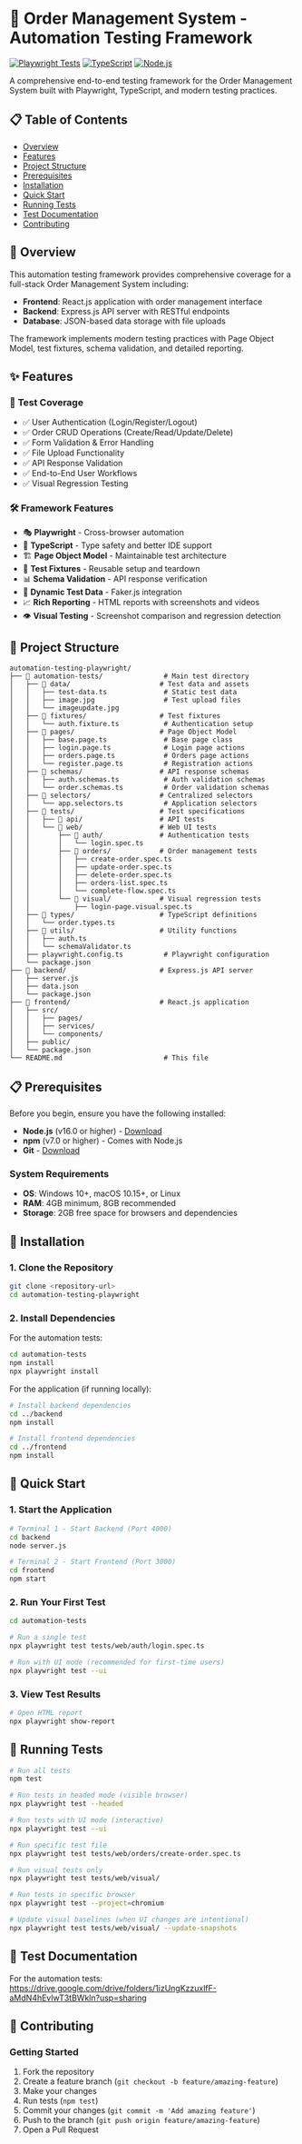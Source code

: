 # 🚀 Order Management System - Automation Testing Framework

[![Playwright Tests](https://img.shields.io/badge/tests-playwright-green)](https://playwright.dev/)
[![TypeScript](https://img.shields.io/badge/language-typescript-blue)](https://www.typescriptlang.org/)
[![Node.js](https://img.shields.io/badge/runtime-node.js-brightgreen)](https://nodejs.org/)

A comprehensive end-to-end testing framework for the Order Management System built with Playwright, TypeScript, and modern testing practices.

## 📋 Table of Contents

- [Overview](#-overview)
- [Features](#-features)
- [Project Structure](#-project-structure)
- [Prerequisites](#-prerequisites)
- [Installation](#-installation)
- [Quick Start](#-quick-start)
- [Running Tests](#-running-tests)
- [Test Documentation](#test-documentation)
- [Contributing](#-contributing)

## 🎯 Overview

This automation testing framework provides comprehensive coverage for a full-stack Order Management System including:

- **Frontend**: React.js application with order management interface
- **Backend**: Express.js API server with RESTful endpoints
- **Database**: JSON-based data storage with file uploads

The framework implements modern testing practices with Page Object Model, test fixtures, schema validation, and detailed reporting.

## ✨ Features

### 🧪 **Test Coverage**
- ✅ User Authentication (Login/Register/Logout)
- ✅ Order CRUD Operations (Create/Read/Update/Delete)
- ✅ Form Validation & Error Handling
- ✅ File Upload Functionality
- ✅ API Response Validation
- ✅ End-to-End User Workflows
- ✅ Visual Regression Testing

### 🛠️ **Framework Features**
- 🎭 **Playwright** - Cross-browser automation
- 📝 **TypeScript** - Type safety and better IDE support
- 🏗️ **Page Object Model** - Maintainable test architecture
- 🔧 **Test Fixtures** - Reusable setup and teardown
- 📊 **Schema Validation** - API response verification
- 🎲 **Dynamic Test Data** - Faker.js integration
- 📈 **Rich Reporting** - HTML reports with screenshots and videos
- 👁️ **Visual Testing** - Screenshot comparison and regression detection

## 📁 Project Structure

```
automation-testing-playwright/
├── 📁 automation-tests/               # Main test directory
│   ├── 📁 data/                      # Test data and assets
│   │   ├── test-data.ts              # Static test data
│   │   ├── image.jpg                 # Test upload files
│   │   └── imageupdate.jpg
│   ├── 📁 fixtures/                  # Test fixtures
│   │   └── auth.fixture.ts           # Authentication setup
│   ├── 📁 pages/                     # Page Object Model
│   │   ├── base.page.ts              # Base page class
│   │   ├── login.page.ts             # Login page actions
│   │   ├── orders.page.ts            # Orders page actions
│   │   └── register.page.ts          # Registration actions
│   ├── 📁 schemas/                   # API response schemas
│   │   ├── auth.schemas.ts           # Auth validation schemas
│   │   └── order.schemas.ts          # Order validation schemas
│   ├── 📁 selectors/                 # Centralized selectors
│   │   └── app.selectors.ts          # Application selectors
│   ├── 📁 tests/                     # Test specifications
│   │   ├── 📁 api/                   # API tests
│   │   └── 📁 web/                   # Web UI tests
│   │       ├── 📁 auth/              # Authentication tests
│   │       │   └── login.spec.ts
│   │       ├── 📁 orders/            # Order management tests
│   │       │   ├── create-order.spec.ts
│   │       │   ├── update-order.spec.ts
│   │       │   ├── delete-order.spec.ts
│   │       │   ├── orders-list.spec.ts
│   │       │   └── complete-flow.spec.ts
│   │       └── 📁 visual/            # Visual regression tests
│   │           ├── login-page.visual.spec.ts
│   ├── 📁 types/                     # TypeScript definitions
│   │   └── order.types.ts
│   ├── 📁 utils/                     # Utility functions
│   │   ├── auth.ts
│   │   └── schemaValidator.ts
│   ├── playwright.config.ts          # Playwright configuration
│   └── package.json
├── 📁 backend/                       # Express.js API server
│   ├── server.js
│   ├── data.json
│   └── package.json
├── 📁 frontend/                      # React.js application
│   ├── src/
│   │   ├── pages/
│   │   ├── services/
│   │   └── components/
│   ├── public/
│   └── package.json
└── README.md                         # This file
```

## 📋 Prerequisites

Before you begin, ensure you have the following installed:

- **Node.js** (v16.0 or higher) - [Download](https://nodejs.org/)
- **npm** (v7.0 or higher) - Comes with Node.js
- **Git** - [Download](https://git-scm.com/)

### System Requirements
- **OS**: Windows 10+, macOS 10.15+, or Linux
- **RAM**: 4GB minimum, 8GB recommended
- **Storage**: 2GB free space for browsers and dependencies

## 🚀 Installation

### 1. Clone the Repository
```bash
git clone <repository-url>
cd automation-testing-playwright
```

### 2. Install Dependencies

For the automation tests:
```bash
cd automation-tests
npm install
npx playwright install
```

For the application (if running locally):
```bash
# Install backend dependencies
cd ../backend
npm install

# Install frontend dependencies
cd ../frontend
npm install
```

## 🚀 Quick Start

### 1. Start the Application
```bash
# Terminal 1 - Start Backend (Port 4000)
cd backend
node server.js

# Terminal 2 - Start Frontend (Port 3000)
cd frontend
npm start
```

### 2. Run Your First Test
```bash
cd automation-tests

# Run a single test
npx playwright test tests/web/auth/login.spec.ts

# Run with UI mode (recommended for first-time users)
npx playwright test --ui
```

### 3. View Test Results
```bash
# Open HTML report
npx playwright show-report
```

## 🧪 Running Tests

```bash
# Run all tests
npm test

# Run tests in headed mode (visible browser)
npx playwright test --headed

# Run tests with UI mode (interactive)
npx playwright test --ui

# Run specific test file
npx playwright test tests/web/orders/create-order.spec.ts

# Run visual tests only
npx playwright test tests/web/visual/

# Run tests in specific browser
npx playwright test --project=chromium

# Update visual baselines (when UI changes are intentional)
npx playwright test tests/web/visual/ --update-snapshots
```

## 🤝 Test Documentation
For the automation tests: https://drive.google.com/drive/folders/1izUngKzzuxlfF-aMdN4hEvlwT3tBWkln?usp=sharing

## 🤝 Contributing

### Getting Started
1. Fork the repository
2. Create a feature branch (`git checkout -b feature/amazing-feature`)
3. Make your changes
4. Run tests (`npm test`)
5. Commit your changes (`git commit -m 'Add amazing feature'`)
6. Push to the branch (`git push origin feature/amazing-feature`)
7. Open a Pull Request